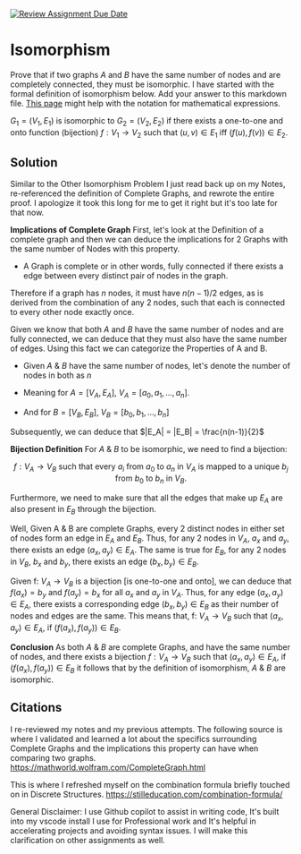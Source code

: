 [![Review Assignment Due Date](https://classroom.github.com/assets/deadline-readme-button-24ddc0f5d75046c5622901739e7c5dd533143b0c8e959d652212380cedb1ea36.svg)](https://classroom.github.com/a/ppBU16qM)
# Isomorphism

Prove that if two graphs $A$ and $B$ have the same number of nodes and are
completely connected, they must be isomorphic. I have started with the formal
definition of isomorphism below. Add your answer to this markdown file. [This
page](https://docs.github.com/en/get-started/writing-on-github/working-with-advanced-formatting/writing-mathematical-expressions)
might help with the notation for mathematical expressions.

$G_1=(V_1 , E_1)$ is isomorphic to $G_2 = (V_2, E_2)$ if there exists a
one-to-one and onto function (bijection) $f: V_1 \rightarrow V_2$ such that $(u,v)
\in E_1$ iff $(f(u),f(v)) \in E_2$.


## Solution
Similar to the Other Isomorphism Problem I just read back up on my Notes, re-referenced the definition of Complete Graphs, and rewrote the entire proof. I apologize it took this long for me to get it right but it's too late for that now.

**Implications of Complete Graph**
First, let's look at the Definition of a complete graph and then we can deduce the implications for 2 Graphs with the same number of Nodes with this property.

- A Graph is complete or in other words, fully connected if there exists a edge between every distinct pair of nodes in the graph.

Therefore if a graph has $n$ nodes, it must have $n(n-1)/2$ edges, as is derived from the combination of any 2 nodes, such that each is connected to every other node exactly once.

Given we know that both $A$ and $B$ have the same number of nodes and are fully connected, we can deduce that they must also have the same number of edges.
Using this fact we can categorize the Properties of A and B.

- Given $A$ & $B$ have the same number of nodes, let's denote  the number of nodes in both as $n$

- Meaning for $A = [V_A, E_A]$, $V_A = [{a_0, a_1, \ldots, a_n}]$.
- And for $B = [V_B, E_B]$, $V_B = [{b_0,  b_1, \ldots, b_n}]$

Subsequently, we can deduce that $|E_A| = |E_B| = \frac{n(n-1)}{2}$

**Bijection Definition**
For $A$ & $B$ to be isomorphic, we need to find a bijection:

$$
f: V_A \rightarrow V_B \text{ such that every } a_i \text{ from } a_0 \text{ to } a_n \text{ in } V_A \text{ is mapped to a unique } b_j \text{ from } b_0 \text{ to } b_n \text{ in } V_B.
$$

Furthermore, we need to make sure that all the edges that make up $E_A$ are also present in $E_B$ through the bijection.

Well, Given A & B are complete Graphs, every 2 distinct nodes in either set of nodes form an edge in $E_A$ and $E_B$.
Thus, for any 2 nodes in $V_A$, $a_x$ and $a_y$, there exists an edge $(a_x, a_y) \in E_A$. 
The same is true for $E_B$, for any 2 nodes in $V_B$, $b_x$ and $b_y$, there exists an edge $(b_x, b_y) \in E_B$.

Given f: $V_A \rightarrow V_B$ is a bijection [is one-to-one and onto], we can deduce that $f(a_x) = b_y$ and $f(a_y) = b_x$ for all $a_x$ and $a_y$ in $V_A$.
Thus, for any edge $(a_x, a_y) \in E_A$, there exists a corresponding edge $(b_x, b_y) \in E_B$ as their number of nodes and edges are the same.
This means that, f: $V_A \rightarrow V_B$  such that  $(a_x, a_y) \in E_A$, if  $(f(a_x), f(a_y)) \in E_B$.

**Conclusion** 
As both $A$ & $B$ are complete Graphs, and have the same number of nodes, and there exists a bijection $f: V_A \rightarrow V_B$ such that $(a_x, a_y) \in E_A$, if  $(f(a_x), f(a_y)) \in E_B$ it follows that by the definition of isomorphism, $A$ & $B$ are isomorphic.

## Citations

I re-reviewed my notes and my previous attempts.
The following source is where I validated and learned a lot about the specifics surrounding Complete Graphs and the implications this property can have when comparing two graphs.
https://mathworld.wolfram.com/CompleteGraph.html

This is where I refreshed myself on the combination formula briefly touched on in Discrete Structures.
https://stilleducation.com/combination-formula/

General Disclaimer:
I use Github copilot to assist in writing code, It's built into my vscode install I use for Professional work and It's helpful in accelerating projects and avoiding syntax issues. I will make this clarification on other assignments as well.
